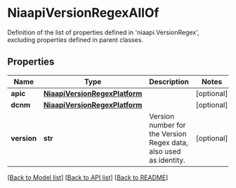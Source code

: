 # NiaapiVersionRegexAllOf

Definition of the list of properties defined in 'niaapi.VersionRegex', excluding properties defined in parent classes.
## Properties
Name | Type | Description | Notes
------------ | ------------- | ------------- | -------------
**apic** | [**NiaapiVersionRegexPlatform**](NiaapiVersionRegexPlatform.md) |  | [optional] 
**dcnm** | [**NiaapiVersionRegexPlatform**](NiaapiVersionRegexPlatform.md) |  | [optional] 
**version** | **str** | Version number for the Version Regex data, also used as identity. | [optional] 

[[Back to Model list]](../README.md#documentation-for-models) [[Back to API list]](../README.md#documentation-for-api-endpoints) [[Back to README]](../README.md)


